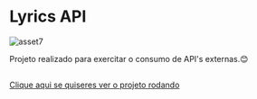 # Lyrics API

![asset7](https://user-images.githubusercontent.com/74926014/175328630-78ba6691-2957-416b-9bea-27f889c1600b.PNG)

Projeto realizado para exercitar o consumo de API's externas.😊

##

<a href="https://fetapilyrics.vercel.app">Clique aqui se quiseres ver o projeto rodando</a>
